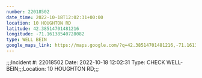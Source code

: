 ```yaml
---
number: 22018502
date_time: 2022-10-18T12:02:31+00:00
location: 10 HOUGHTON RD
latitude: 42.38514701481216
longitude: -71.16138540728082
type: WELL BEIN
google_maps_link: https://maps.google.com/?q=42.38514701481216,-71.16138540728082
---
```


;;;Incident #: 22018502  Date: 2022-10-18 12:02:31   Type: CHECK WELL-BEIN;;;Location: 10 HOUGHTON RD;;;
